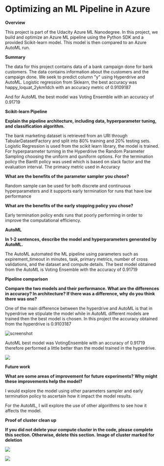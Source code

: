 # **Optimizing an ML Pipeline in Azure**

**Overview**

This project is part of the Udacity Azure ML Nanodegree. In this project, we build and optimize an Azure ML pipeline using the Python SDK and a provided Scikit-learn model. This model is then compared to an Azure AutoML run.

**Summary**

The data for this project contains data of a bank campaign done for bank customers. The data contains information about the customers and the campaign done. We seek to predict column &quot;y&quot; using Hyperdrive and AutoML. Logistic regression from Sklearn, the best accuracy was happy\_loquat\_2ykm1dch with an accuracy metric of 0.9109187

And for AutoML the best model was Voting Ensemble with an accuracy of 0.91719

**Scikit-learn Pipeline**

**Explain the pipeline architecture, including data, hyperparameter tuning, and classification algorithm.**

The bank marketing dataset is retrieved from an URI through TabularDatasetFactory and split into 80% training and 20% testing sets. Logistic Regression is used from the scikit learn library, the model is trained. For hyperparameter turning in the Hyperdrive the Random Parameter Sampling choosing the uniform and quniform options. For the termination policy the BantIt policy was used which is based on slack factor and the evaluation interval. The primacy metric used in Accuracy

**What are the benefits of the parameter sampler you chose?**

Random sample can be used for both discrete and continuous hyperparameters and it supports early termination for runs that have low performance

**What are the benefits of the early stopping policy you chose?**

Early termination policy ends runs that poorly performing in order to improve the computational efficiency.

**AutoML**

**In 1-2 sentences, describe the model and hyperparameters generated by AutoML.**

The AutoML automated the ML pipeline using parameters such as expirement\_timeout in minutes, task, primary metrics, number of cross validations, and the dataset and compute details. The best model obtained from the AutoML is Voting Ensemble with the accuracy of 0.91719

**Pipeline comparison**

**Compare the two models and their performance. What are the differences in accuracy? In architecture? If there was a difference, why do you think there was one?**

One of the main difference between the hyperdrive and AutoML is that in hyperdrive we stipulate the model while in AutoML different models are trained then the best model is chosen. In this project the accuracy obtained from the hyperdrive is 0.9103187

![screenshot](hyberdrive.png)

AutoML best model was VotingEnsemble with an accuracy of 0.91719 therefore performed a little better than the model trained in the hyperdrive.

![](RackMultipart20220119-4-1iy18l1_html_700a8208707ab54b.png)

**Future work**

**What are some areas of improvement for future experiments? Why might these improvements help the model?**

I would explore the model using other parameters sampler and early termination policy to ascertain how it impact the model results.

For the AutoML, I will explore the use of other algorithms to see how it affects the model.

**Proof of cluster clean up**

**If you did not delete your compute cluster in the code, please complete this section. Otherwise, delete this section.**   **Image of cluster marked for deletion**

![](RackMultipart20220119-4-1iy18l1_html_f021a88244f4e18d.png)

![](RackMultipart20220119-4-1iy18l1_html_318cad3ec67a3bbd.png)
